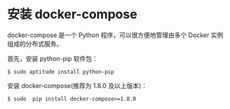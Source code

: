 # 安装 docker-compose

docker-compose 是一个 Python 程序，可以很方便地管理由多个 Docker 实例组成的分布式服务。

首先，安装 python-pip 软件包：

```
$ sudo aptitude install python-pip
```

安装 docker-compose(推荐为 1.8.0 及以上版本)：

```
$ sudo  pip install docker-compose>=1.8.0
```
